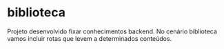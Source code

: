 # biblioteca
Projeto desenvolvido fixar conhecimentos backend. No cenário biblioteca vamos incluir rotas que levem a determinados conteúdos.
